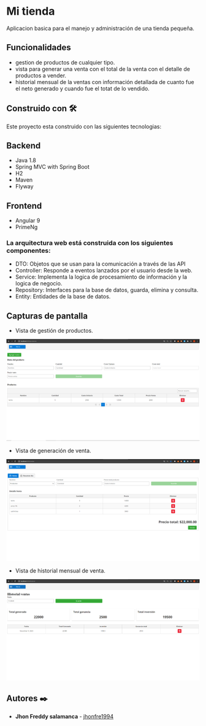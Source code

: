 # Mi tienda

Aplicacion basica para el manejo y administración de una tienda pequeña.

## Funcionalidades 

* gestion de productos de cualquier tipo.
* vista para generar una venta con el total de la venta con el detalle de productos a vender.
* historial mensual de la ventas con información detallada de cuanto fue el neto generado y cuando fue 
el totat de lo vendido.

## Construido con 🛠️

Este proyecto esta construido con las siguientes tecnologias:

## Backend 

* Java 1.8
* Spring MVC with Spring Boot
* H2
* Maven
* Flyway

## Frontend

* Angular 9
* PrimeNg

### La arquitectura web está construida con los siguientes componentes:
   * DTO: Objetos que se usan para la comunicación a través de las API
   * Controller: Responde a eventos lanzados por el usuario desde la web.
   * Service: Implementa la logica de procesamiento de información y la logica de negocio.
   * Repository: Interfaces para la base de datos, guarda, elimina y consulta.
   * Entity: Entidades de la base de datos.
   

## Capturas de pantalla

* Vista de gestión de productos.	

![](capturas/productos.PNG)

* Vista de generación de venta.

![](capturas/lista_productos_venta.PNG)

* Vista de historial mensual de venta.

![](capturas/historial.PNG)


## Autores ✒️

* **Jhon Freddy salamanca** - [jhonfre1994](https://github.com/jhonfre1994)

